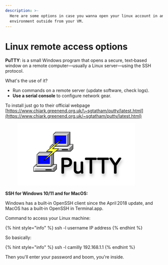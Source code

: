 ```yaml
---
description: >-
  Here are some options in case you wanna open your linux account in another
  environment outside from your VM.
---
```


# Linux remote access options

**PuTTY**: is a small Windows program that opens a secure, text‑based window on a remote computer—usually a Linux server—using the SSH protocol.&#x20;

What's the use of it?

* Run commands on a remote server (update software, check logs).
* **Use a serial console** to configure network gear.

To install just go to their official webpage [https://www.chiark.greenend.org.uk/\~sgtatham/putty/latest.html](https://www.chiark.greenend.org.uk/~sgtatham/putty/latest.html)

<figure><img src="../.gitbook/assets/image.png" alt="" width="375"><figcaption></figcaption></figure>

**SSH for Windows 10/11 and for MacOS:**

Windows has a built‑in OpenSSH client since the April 2018 update, and MacOS has a built‑in OpenSSH in Terminal.app.

Command to access your Linux machine:

{% hint style="info" %}
ssh -l username IP address&#x20;
{% endhint %}

So basically:

{% hint style="info" %}
ssh -l camilly 192.168.1.1
{% endhint %}

Then you'll enter your password and boom, you're inside.
